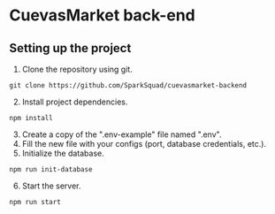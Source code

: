 # CuevasMarket back-end

## Setting up the project
1. Clone the repository using git.
```
git clone https://github.com/SparkSquad/cuevasmarket-backend
```
2. Install project dependencies.
```
npm install
```
3. Create a copy of the ".env-example" file named ".env".
4. Fill the new file with your configs (port, database credentials, etc.).
5. Initialize the database.
```
npm run init-database
```
6. Start the server.
```
npm run start
```

